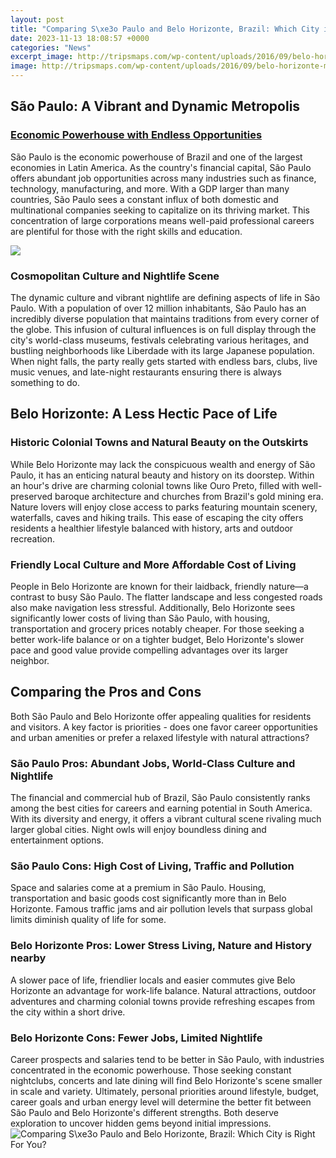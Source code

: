```yaml
---
layout: post
title: "Comparing S\xe3o Paulo and Belo Horizonte, Brazil: Which City is Right For You?"
date: 2023-11-13 18:08:57 +0000
categories: "News"
excerpt_image: http://tripsmaps.com/wp-content/uploads/2016/09/belo-horizonte-map_36.jpg
image: http://tripsmaps.com/wp-content/uploads/2016/09/belo-horizonte-map_36.jpg
---
```


## São Paulo: A Vibrant and Dynamic Metropolis
### [Economic Powerhouse with Endless Opportunities](https://thetopnews.github.io/virtual-reality-vs-playstation-5-which-is-right-for-you/)
São Paulo is the economic powerhouse of Brazil and one of the largest economies in Latin America. As the country's financial capital, São Paulo offers abundant job opportunities across many industries such as finance, technology, manufacturing, and more. With a GDP larger than many countries, São Paulo sees a constant influx of both domestic and multinational companies seeking to capitalize on its thriving market. This concentration of large corporations means well-paid professional careers are plentiful for those with the right skills and education.

![](https://brazilmap360.com/img/0/capital-of-brazil-map.jpg)
### **Cosmopolitan Culture and Nightlife Scene** 
The dynamic culture and vibrant nightlife are defining aspects of life in São Paulo. With a population of over 12 million inhabitants, São Paulo has an incredibly diverse population that maintains traditions from every corner of the globe. This infusion of cultural influences is on full display through the city's world-class museums, festivals celebrating various heritages, and bustling neighborhoods like Liberdade with its large Japanese population. When night falls, the party really gets started with endless bars, clubs, live music venues, and late-night restaurants ensuring there is always something to do.
## Belo Horizonte: A Less Hectic Pace of Life 
### **Historic Colonial Towns and Natural Beauty on the Outskirts**
While Belo Horizonte may lack the conspicuous wealth and energy of São Paulo, it has an enticing natural beauty and history on its doorstep. Within an hour's drive are charming colonial towns like Ouro Preto, filled with well-preserved baroque architecture and churches from Brazil's gold mining era. Nature lovers will enjoy close access to parks featuring mountain scenery, waterfalls, caves and hiking trails. This ease of escaping the city offers residents a healthier lifestyle balanced with history, arts and outdoor recreation.
### **Friendly Local Culture and More Affordable Cost of Living** 
People in Belo Horizonte are known for their laidback, friendly nature—a contrast to busy São Paulo. The flatter landscape and less congested roads also make navigation less stressful. Additionally, Belo Horizonte sees significantly lower costs of living than São Paulo, with housing, transportation and grocery prices notably cheaper. For those seeking a better work-life balance or on a tighter budget, Belo Horizonte's slower pace and good value provide compelling advantages over its larger neighbor.
## Comparing the Pros and Cons
Both São Paulo and Belo Horizonte offer appealing qualities for residents and visitors. A key factor is priorities - does one favor career opportunities and urban amenities or prefer a relaxed lifestyle with natural attractions?
### **São Paulo Pros: Abundant Jobs, World-Class Culture and Nightlife** 
The financial and commercial hub of Brazil, São Paulo consistently ranks among the best cities for careers and earning potential in South America. With its diversity and energy, it offers a vibrant cultural scene rivaling much larger global cities. Night owls will enjoy boundless dining and entertainment options.
### **São Paulo Cons: High Cost of Living, Traffic and Pollution**
Space and salaries come at a premium in São Paulo. Housing, transportation and basic goods cost significantly more than in Belo Horizonte. Famous traffic jams and air pollution levels that surpass global limits diminish quality of life for some.
### **Belo Horizonte Pros: Lower Stress Living, Nature and History nearby**  
A slower pace of life, friendlier locals and easier commutes give Belo Horizonte an advantage for work-life balance. Natural attractions, outdoor adventures and charming colonial towns provide refreshing escapes from the city within a short drive. 
### **Belo Horizonte Cons: Fewer Jobs, Limited Nightlife**
Career prospects and salaries tend to be better in São Paulo, with industries concentrated in the economic powerhouse. Those seeking constant nightclubs, concerts and late dining will find Belo Horizonte's scene smaller in scale and variety.
Ultimately, personal priorities around lifestyle, budget, career goals and urban energy level will determine the better fit between São Paulo and Belo Horizonte's different strengths. Both deserve exploration to uncover hidden gems beyond initial impressions.
![Comparing S\xe3o Paulo and Belo Horizonte, Brazil: Which City is Right For You?](http://tripsmaps.com/wp-content/uploads/2016/09/belo-horizonte-map_36.jpg)